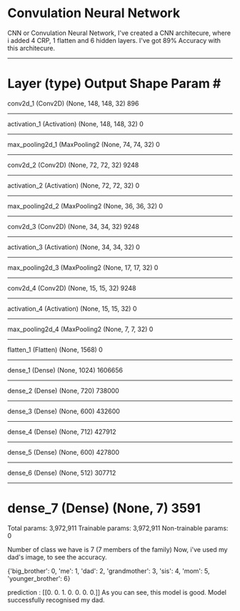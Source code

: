 # Convulation Neural Network
CNN or Convulation Neural Network, I've created a CNN architecure, where i added 4 CRP, 1 flatten and 6 hidden layers. I've got 89% Accuracy with this architecure.

_________________________________________________________________
Layer (type)                 Output Shape              Param #   
=================================================================
conv2d_1 (Conv2D)            (None, 148, 148, 32)      896       
_________________________________________________________________
activation_1 (Activation)    (None, 148, 148, 32)      0         
_________________________________________________________________
max_pooling2d_1 (MaxPooling2 (None, 74, 74, 32)        0         
_________________________________________________________________
conv2d_2 (Conv2D)            (None, 72, 72, 32)        9248      
_________________________________________________________________
activation_2 (Activation)    (None, 72, 72, 32)        0         
_________________________________________________________________
max_pooling2d_2 (MaxPooling2 (None, 36, 36, 32)        0         
_________________________________________________________________
conv2d_3 (Conv2D)            (None, 34, 34, 32)        9248      
_________________________________________________________________
activation_3 (Activation)    (None, 34, 34, 32)        0         
_________________________________________________________________
max_pooling2d_3 (MaxPooling2 (None, 17, 17, 32)        0         
_________________________________________________________________
conv2d_4 (Conv2D)            (None, 15, 15, 32)        9248      
_________________________________________________________________
activation_4 (Activation)    (None, 15, 15, 32)        0         
_________________________________________________________________
max_pooling2d_4 (MaxPooling2 (None, 7, 7, 32)          0         
_________________________________________________________________
flatten_1 (Flatten)          (None, 1568)              0         
_________________________________________________________________
dense_1 (Dense)              (None, 1024)              1606656   
_________________________________________________________________
dense_2 (Dense)              (None, 720)               738000    
_________________________________________________________________
dense_3 (Dense)              (None, 600)               432600    
_________________________________________________________________
dense_4 (Dense)              (None, 712)               427912    
_________________________________________________________________
dense_5 (Dense)              (None, 600)               427800    
_________________________________________________________________
dense_6 (Dense)              (None, 512)               307712    
_________________________________________________________________
dense_7 (Dense)              (None, 7)                 3591      
=================================================================
Total params: 3,972,911
Trainable params: 3,972,911
Non-trainable params: 0


Number of class we have is 7 (7 members of the family)
Now, i've used my dad's image, to see the accuracy.

{'big_brother': 0, 'me': 1, 'dad': 2, 'grandmother': 3, 'sis': 4, 'mom': 5, 'younger_brother': 6}

prediction : [[0. 0. 1. 0. 0. 0. 0.]]
As you can see, this model is good. Model successfully recognised my dad.
